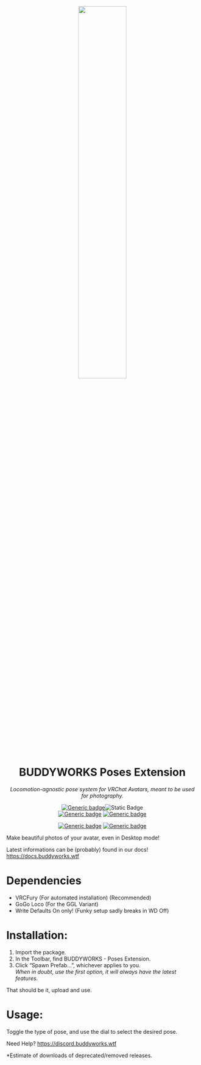 <div align="center">

<a href="https://buddyworks.wtf"><img width=50% src="https://splash.buddyworks.wtf/tckAqsHD.png"></img></a>  
# BUDDYWORKS Poses Extension
*Locomotion-agnostic pose system for VRChat Avatars, meant to be used for photography.*

[![Generic badge](https://img.shields.io/github/downloads/BUDDYWORKS-VR/poses-extension/total?label=Downloads)](https://github.com/BUDDYWORKS-VR/poses-extension/releases/latest)![Static Badge](https://img.shields.io/badge/%2B1.6k*-blue)  
[![Generic badge](https://img.shields.io/badge/License-BDAL-yellow)](https://github.com/BUDDYWORKS-VR/poses-extension/blob/main/LICENSE)
[![Generic badge](https://img.shields.io/badge/Unity-2022.3.22f1-red.svg)](https://unity3d.com/unity/whats-new/2022.3.22)

[![Generic badge](https://img.shields.io/discord/1115323445316702269?color=%237289da&label=DISCORD&logo=Discord&style=for-the-badge)](https://discord.buddyworks.wtf/)
[![Generic badge](https://img.shields.io/endpoint.svg?url=https%3A%2F%2Fshieldsio-patreon.vercel.app%2Fapi%3Fusername%3Dbuddy_de%26type%3Dpatrons&style=for-the-badge)](https://www.patreon.com/c/buddy_de)
  
</div>

Make beautiful photos of your avatar, even in Desktop mode!

Latest informations can be (probably) found in our docs!  
https://docs.buddyworks.wtf

# Dependencies
- VRCFury (For automated installation) (Recommended)
- GoGo Loco (For the GGL Variant)
- Write Defaults On only! (Funky setup sadly breaks in WD Off)

# Installation:
1. Import the package.
2. In the Toolbar, find BUDDYWORKS - Poses Extension.
3. Click “Spawn Prefab…”, whichever applies to you.  
*When in doubt, use the first option, it will always have the latest features.*

That should be it, upload and use.

# Usage: 
Toggle the type of pose, and use the dial to select the desired pose.

Need Help?
https://discord.buddyworks.wtf


\*Estimate of downloads of deprecated/removed releases.